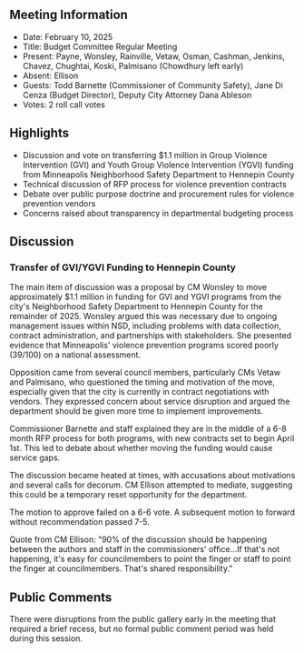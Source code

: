 ## Meeting Information
- Date: February 10, 2025
- Title: Budget Committee Regular Meeting
- Present: Payne, Wonsley, Rainville, Vetaw, Osman, Cashman, Jenkins, Chavez, Chughtai, Koski, Palmisano (Chowdhury left early)
- Absent: Ellison
- Guests: Todd Barnette (Commissioner of Community Safety), Jane Di Cenza (Budget Director), Deputy City Attorney Dana Ableson
- Votes: 2 roll call votes

## Highlights
* Discussion and vote on transferring $1.1 million in Group Violence Intervention (GVI) and Youth Group Violence Intervention (YGVI) funding from Minneapolis Neighborhood Safety Department to Hennepin County
* Technical discussion of RFP process for violence prevention contracts
* Debate over public purpose doctrine and procurement rules for violence prevention vendors
* Concerns raised about transparency in departmental budgeting process

## Discussion

### Transfer of GVI/YGVI Funding to Hennepin County
The main item of discussion was a proposal by CM Wonsley to move approximately $1.1 million in funding for GVI and YGVI programs from the city's Neighborhood Safety Department to Hennepin County for the remainder of 2025. Wonsley argued this was necessary due to ongoing management issues within NSD, including problems with data collection, contract administration, and partnerships with stakeholders. She presented evidence that Minneapolis' violence prevention programs scored poorly (39/100) on a national assessment.

Opposition came from several council members, particularly CMs Vetaw and Palmisano, who questioned the timing and motivation of the move, especially given that the city is currently in contract negotiations with vendors. They expressed concern about service disruption and argued the department should be given more time to implement improvements.

Commissioner Barnette and staff explained they are in the middle of a 6-8 month RFP process for both programs, with new contracts set to begin April 1st. This led to debate about whether moving the funding would cause service gaps.

The discussion became heated at times, with accusations about motivations and several calls for decorum. CM Ellison attempted to mediate, suggesting this could be a temporary reset opportunity for the department.

The motion to approve failed on a 6-6 vote. A subsequent motion to forward without recommendation passed 7-5.

Quote from CM Ellison: "90% of the discussion should be happening between the authors and staff in the commissioners' office...If that's not happening, it's easy for councilmembers to point the finger or staff to point the finger at councilmembers. That's shared responsibility."

## Public Comments
There were disruptions from the public gallery early in the meeting that required a brief recess, but no formal public comment period was held during this session.
